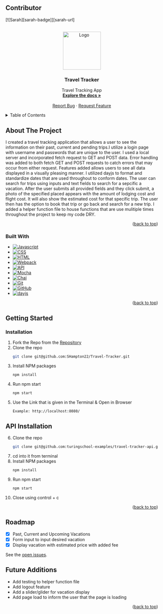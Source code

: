 <a name="readme-top"></a>

## Contributor

 [![Sarah][sarah-badge]][sarah-url]

<br />
<div align="center">
  <a href="https://github.com/SHampton22/Travel-Tracker">
    <img src="src/images/travel-logo.png" alt="Logo" width="125px" height="125px">
  </a>

<h3 align="center">Travel Tracker</h3>

  <p align="center">
    Travel Tracking App
    <br />
    <a href="https://github.com/SHampton22/Travel-Tracker"><strong>Explore the docs »</strong></a>
    <br />
    <br />
    <a href="https://github.com/SHampton22/Travel-Tracker/issues">Report Bug</a>
    ·
    <a href="https://github.com/SHampton22/Travel-Tracker/issues">Request Feature</a>
  </p>
</div>

<details>
  <summary>Table of Contents</summary>
  <ol>
    <li>
      <a href="#about-the-project">About The Project</a>
      <ul>
        <li><a href="#built-with">Built With</a></li>
      </ul>
    </li>
    <li>
      <a href="#getting-started">Getting Started</a>
      <ul>
        <li><a href="#installation">Installation</a></li>
      </ul>
    </li>
    <li><a href="#roadmap">Roadmap</a></li>
  </ol>
</details>

## About The Project














  I created a travel tracking application that allows a user to see the information on their past, current and pending trips.I utilize a login page with username and passwords that are unique to the user. I used a local server and incorporated fetch request to GET and POST data. Error handling was added to both fetch GET and POST requests to catch errors that may occur from either request. Features added allows users to see all data displayed in a visually pleasing manner. I utilized dayjs to format and standardize dates that are used throughout to conform dates. The user can search for trips using inputs and text fields to search for a sepcific a vacation. After the user submits all provided fields and they click submit, a photo of the specified placed appears with the amount of lodging cost and flight cost. It will also show the estimated cost for that specific trip. The user then has the option to book that trip or go back and search for a new trip. I added a helper function file to house functions that are use mulitiple times throughout the project to keep my code DRY. 



<p align="right">(<a href="#readme-top">back to top</a>)</p>

### Built With

- [![Javascript][javascript.js]][javascript-url]
- [![CSS][css]][css-url]
- [![HTML][html]][html-url]
- [![Webpack][webpack]][webpack-url]
- [![API][api]][api-url]
- [![Mocha][mocha]][mocha-url]
- [![Chai][chai]][chai-url]
- [![Git][git]][git-url]
- [![GitHub][github]][github-url]
- [![dayjs][dayjs]][dayjs-url]

<p align="right">(<a href="#readme-top">back to top</a>)</p>

## Getting Started

### Installation

1. Fork the Repo from the [Repository](https://github.com/SHampton22/Travel-Tracker)
2. Clone the repo
   ```sh
   git clone git@github.com:SHampton22/Travel-Tracker.git
   ```
3. Install NPM packages
   ```sh
   npm install
   ```
4. Run npm start
   ```sh
   npm start
   ```
5. Use the Link that is given in the Terminal & Open in Browser
   ```sh
   Example: http://localhost:8080/
   ```
   
## API Installation

6. Clone the repo
      ```sh
   git clone git@github.com:turingschool-examples/travel-tracker-api.git
   ```
7. cd into it from terminal
8. Install NPM packages
   ```sh
   npm install
   ```
9. Run npm start
   ```sh
   npm start
   ```
10. Close using control + c

<p align="right">(<a href="#readme-top">back to top</a>)</p>

<!-- ROADMAP -->

## Roadmap

- [x] Past, Current and Upcoming Vacations
- [x] Form input to input desired vacation
- [x] Display vacation with estimated price with added fee

See the [open issues](https://github.com/SHampton22/Travel-Tracker).

## Future Additions

- Add testing to helper function file
- Add logout feature
- Add a slider/glider for vacation display
- Add page load to inform the user that the page is loading

<p align="right">(<a href="#readme-top">back to top</a>)</p>

[jordan-badge]: https://img.shields.io/badge/-Sarah%20Hampton-lightgrey
[jordan-url]: https://github.com/SHampton22
[mocha]: https://img.shields.io/badge/Mocha-FF2D20?style=for-the-badge&logo=mocha&logoColor=white
[mocha-url]: https://mochajs.org/
[chai]: https://img.shields.io/badge/Chai-20232A?style=for-the-badge&logo=chai&logoColor=61DAFB
[chai-url]: https://www.chaijs.com/
[webpack]: https://img.shields.io/badge/Webpack-563D7C?style=for-the-badge&logo=webpack&logoColor=white
[webpack-url]: https://webpack.js.org/
[dayjs]: https://img.shields.io/badge/-dayjs-fb6052?style=for-the-badge
[dayjs-url]: https://www.npmjs.com/package/dayjs
[css]: https://img.shields.io/badge/CSS-000000?style=for-the-badge&logo=css&logoColor=white
[css-url]: https://www.w3.org/Style/CSS/Overview.en.html
[html]: https://img.shields.io/badge/HTML-4A4A55?style=for-the-badge&logo=HTML&logoColor=FF3E00
[html-url]: https://www.w3schools.com/howto/howto_make_a_website.asp
[javascript.js]: https://img.shields.io/badge/JavaScript-0769AD?style=for-the-badge&logo=javascript&logoColor=white
[javascript-url]: https://www.javascript.com/
[api]: https://img.shields.io/badge/API-15EA75?style=for-the-badge&logo=HTML&logoColor=FF3E00
[api-url]: https://www.w3schools.com/js/js_api_intro.asp
[github]: https://img.shields.io/badge/GitHub-22043C?style=for-the-badge&logo=github&logoColor=FF3E00
[github-url]: https://github.com/
[git]: https://img.shields.io/badge/Git-2E0305?style=for-the-badge&logo=git&logoColor=FF3E00
[git-url]: https://git-scm.com/
